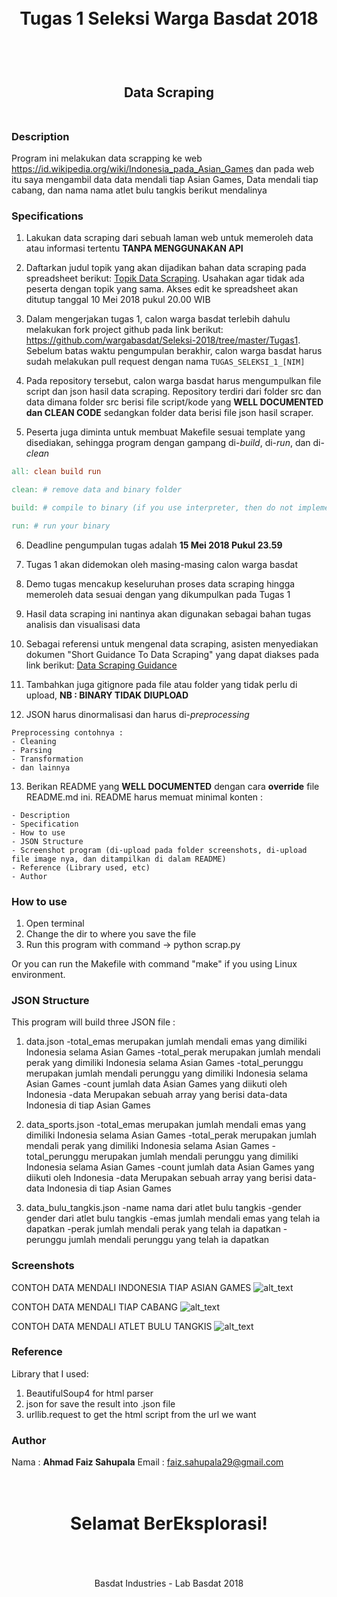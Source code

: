 <h1 align="center">
  <br>
  Tugas 1 Seleksi Warga Basdat 2018
  <br>
  <br>
</h1>

<h2 align="center">
  <br>
  Data Scraping
  <br>
  <br>
</h2>

### Description
Program ini melakukan data scrapping ke web https://id.wikipedia.org/wiki/Indonesia_pada_Asian_Games dan pada web itu
saya mengambil data data mendali tiap Asian Games, Data mendali tiap cabang, dan nama nama atlet bulu tangkis berikut mendalinya

### Specifications

1. Lakukan data scraping dari sebuah laman web untuk memeroleh data atau informasi tertentu __TANPA MENGGUNAKAN API__

2. Daftarkan judul topik yang akan dijadikan bahan data scraping pada spreadsheet berikut: [Topik Data Scraping](http://bit.ly/TopikDataScraping). Usahakan agar tidak ada peserta dengan topik yang sama. Akses edit ke spreadsheet akan ditutup tanggal 10 Mei 2018 pukul 20.00 WIB

3. Dalam mengerjakan tugas 1, calon warga basdat terlebih dahulu melakukan fork project github pada link berikut: https://github.com/wargabasdat/Seleksi-2018/tree/master/Tugas1. Sebelum batas waktu pengumpulan berakhir, calon warga basdat harus sudah melakukan pull request dengan nama ```TUGAS_SELEKSI_1_[NIM]```

4. Pada repository tersebut, calon warga basdat harus mengumpulkan file script dan json hasil data scraping. Repository terdiri dari folder src dan data dimana folder src berisi file script/kode yang __WELL DOCUMENTED dan CLEAN CODE__ sedangkan folder data berisi file json hasil scraper.

5. Peserta juga diminta untuk membuat Makefile sesuai template yang disediakan, sehingga program dengan gampang di-_build_, di-_run_, dan di-_clean_

``` Makefile
all: clean build run

clean: # remove data and binary folder

build: # compile to binary (if you use interpreter, then do not implement it)

run: # run your binary

```

6. Deadline pengumpulan tugas adalah __15 Mei 2018 Pukul 23.59__

7. Tugas 1 akan didemokan oleh masing-masing calon warga basdat

8. Demo tugas mencakup keseluruhan proses data scraping hingga memeroleh data sesuai dengan yang dikumpulkan pada Tugas 1

9. Hasil data scraping ini nantinya akan digunakan sebagai bahan tugas analisis dan visualisasi data

10. Sebagai referensi untuk mengenal data scraping, asisten menyediakan dokumen "Short Guidance To Data Scraping" yang dapat diakses pada link berikut: [Data Scraping Guidance](http://bit.ly/DataScrapingGuidance)

11. Tambahkan juga gitignore pada file atau folder yang tidak perlu di upload, __NB : BINARY TIDAK DIUPLOAD__

12. JSON harus dinormalisasi dan harus di-_preprocessing_
```
Preprocessing contohnya :
- Cleaning
- Parsing
- Transformation
- dan lainnya
```

13. Berikan README yang __WELL DOCUMENTED__ dengan cara __override__ file README.md ini. README harus memuat minimal konten :
```
- Description
- Specification
- How to use
- JSON Structure
- Screenshot program (di-upload pada folder screenshots, di-upload file image nya, dan ditampilkan di dalam README)
- Reference (Library used, etc)
- Author
```

### How to use
1. Open terminal
2. Change the dir to where you save the file
3. Run this program with command -> python scrap.py

Or you can run the Makefile with command "make" if you using Linux environment.

### JSON Structure
This program will build three JSON file :

1. data.json
  -total_emas
    merupakan jumlah mendali emas yang dimiliki Indonesia selama Asian Games
  -total_perak
    merupakan jumlah mendali perak yang dimiliki Indonesia selama Asian Games
  -total_perunggu
    merupakan jumlah mendali perunggu yang dimiliki Indonesia selama Asian Games
  -count
    jumlah data Asian Games yang diikuti oleh Indonesia
  -data
    Merupakan sebuah array yang berisi data-data Indonesia di tiap Asian Games

2. data_sports.json
-total_emas
  merupakan jumlah mendali emas yang dimiliki Indonesia selama Asian Games
-total_perak
  merupakan jumlah mendali perak yang dimiliki Indonesia selama Asian Games
-total_perunggu
  merupakan jumlah mendali perunggu yang dimiliki Indonesia selama Asian Games
-count
  jumlah data Asian Games yang diikuti oleh Indonesia
-data
  Merupakan sebuah array yang berisi data-data Indonesia di tiap Asian Games

3. data_bulu_tangkis.json
  -name
    nama dari atlet bulu tangkis
  -gender
    gender dari atlet bulu tangkis
  -emas
    jumlah mendali emas yang telah ia dapatkan
  -perak
    jumlah mendali perak yang telah ia dapatkan
  -perunggu
    jumlah mendali perunggu yang telah ia dapatkan


### Screenshots
CONTOH DATA MENDALI INDONESIA TIAP ASIAN GAMES
![alt_text](https://github.com/faizzuns/Seleksi-2018/blob/master/Tugas1/screenshots/data.jpg)

CONTOH DATA MENDALI TIAP CABANG
![alt_text](https://github.com/faizzuns/Seleksi-2018/blob/master/Tugas1/screenshots/data_sports.jpg)

CONTOH DATA MENDALI ATLET BULU TANGKIS
![alt_text](https://github.com/faizzuns/Seleksi-2018/blob/master/Tugas1/screenshots/data_bulu_tangkis.jpg)

### Reference
Library that I used:
1. BeautifulSoup4 for html parser
2. json for save the result into .json file
3. urllib.request to get the html script from the url we want

### Author
Nama    : <b>Ahmad Faiz Sahupala</b>
Email   : faiz.sahupala29@gmail.com

<h1 align="center">
  <br>
  Selamat BerEksplorasi!
  <br>
  <br>
</h1>

<p align="center">
  <br>
  Basdat Industries - Lab Basdat 2018
  <br>
  <br>
</p>
